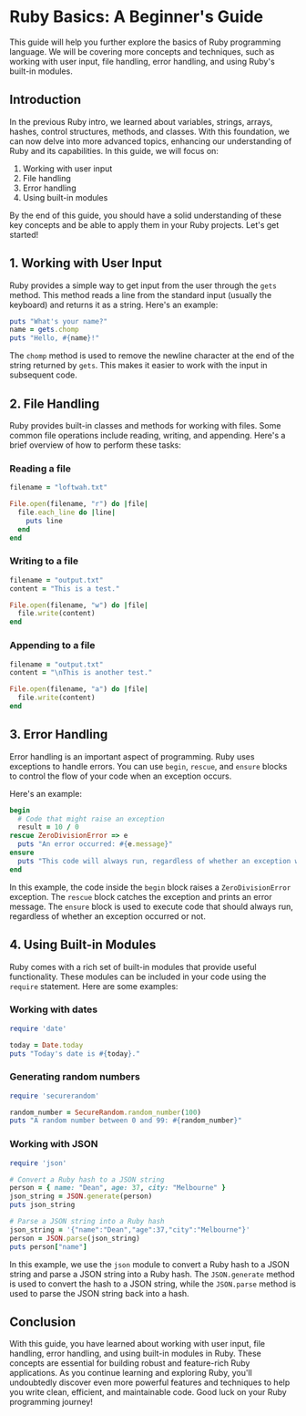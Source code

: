# Ruby Basics: A Beginner's Guide

This guide will help you further explore the basics of Ruby programming language. We will be covering more concepts and techniques, such as working with user input, file handling, error handling, and using Ruby's built-in modules.

## Introduction

In the previous Ruby intro, we learned about variables, strings, arrays, hashes, control structures, methods, and classes. With this foundation, we can now delve into more advanced topics, enhancing our understanding of Ruby and its capabilities. In this guide, we will focus on:

1. Working with user input
2. File handling
3. Error handling
4. Using built-in modules

By the end of this guide, you should have a solid understanding of these key concepts and be able to apply them in your Ruby projects. Let's get started!

## 1. Working with User Input

Ruby provides a simple way to get input from the user through the `gets` method. This method reads a line from the standard input (usually the keyboard) and returns it as a string. Here's an example:

```ruby
puts "What's your name?"
name = gets.chomp
puts "Hello, #{name}!"
```

The `chomp` method is used to remove the newline character at the end of the string returned by `gets`. This makes it easier to work with the input in subsequent code.

## 2. File Handling

Ruby provides built-in classes and methods for working with files. Some common file operations include reading, writing, and appending. Here's a brief overview of how to perform these tasks:

### Reading a file

```ruby
filename = "loftwah.txt"

File.open(filename, "r") do |file|
  file.each_line do |line|
    puts line
  end
end
```

### Writing to a file

```ruby
filename = "output.txt"
content = "This is a test."

File.open(filename, "w") do |file|
  file.write(content)
end
```

### Appending to a file

```ruby
filename = "output.txt"
content = "\nThis is another test."

File.open(filename, "a") do |file|
  file.write(content)
end
```

## 3. Error Handling

Error handling is an important aspect of programming. Ruby uses exceptions to handle errors. You can use `begin`, `rescue`, and `ensure` blocks to control the flow of your code when an exception occurs.

Here's an example:

```ruby
begin
  # Code that might raise an exception
  result = 10 / 0
rescue ZeroDivisionError => e
  puts "An error occurred: #{e.message}"
ensure
  puts "This code will always run, regardless of whether an exception was raised or not."
end
```

In this example, the code inside the `begin` block raises a `ZeroDivisionError` exception. The `rescue` block catches the exception and prints an error message. The `ensure` block is used to execute code that should always run, regardless of whether an exception occurred or not.

## 4. Using Built-in Modules

Ruby comes with a rich set of built-in modules that provide useful functionality. These modules can be included in your code using the `require` statement. Here are some examples:

### Working with dates

```ruby
require 'date'

today = Date.today
puts "Today's date is #{today}."
```

### Generating random numbers

```ruby
require 'securerandom'

random_number = SecureRandom.random_number(100)
puts "A random number between 0 and 99: #{random_number}"
```

### Working with JSON

```ruby
require 'json'

# Convert a Ruby hash to a JSON string
person = { name: "Dean", age: 37, city: "Melbourne" }
json_string = JSON.generate(person)
puts json_string

# Parse a JSON string into a Ruby hash
json_string = '{"name":"Dean","age":37,"city":"Melbourne"}'
person = JSON.parse(json_string)
puts person["name"]
```

In this example, we use the `json` module to convert a Ruby hash to a JSON string and parse a JSON string into a Ruby hash. The `JSON.generate` method is used to convert the hash to a JSON string, while the `JSON.parse` method is used to parse the JSON string back into a hash.

## Conclusion

With this guide, you have learned about working with user input, file handling, error handling, and using built-in modules in Ruby. These concepts are essential for building robust and feature-rich Ruby applications. As you continue learning and exploring Ruby, you'll undoubtedly discover even more powerful features and techniques to help you write clean, efficient, and maintainable code. Good luck on your Ruby programming journey!
